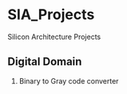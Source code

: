 # SIA_Projects
Silicon Architecture Projects

Digital Domain
--------------

1. Binary to Gray code converter
